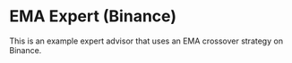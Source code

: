 # EMA Expert (Binance)

This is an example expert advisor that uses an EMA crossover strategy on Binance.